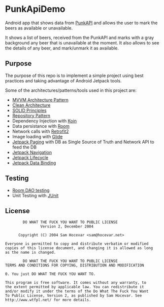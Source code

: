 # PunkApiDemo
Android app that shows data from [PunkAPI](https://punkapi.com/documentation/v2) and allows the user to mark the beers as available or unavailable.

It shows a list of beers, received from the PunkAPI and marks with a gray background any beer that is unavailable at the moment.
It also allows to see the details of any beer, and mark/unmark it as available.

## Purpose
The purpose of this repo is to implement a simple project using best practices and taking advantage of Android Jetpack tools.

Some of the architectures/patterns/tools used in this project are:
*   [MVVM Architecture Pattern](https://developer.android.com/jetpack/guide)
*   [Clean Architecture](https://blog.cleancoder.com/uncle-bob/2012/08/13/the-clean-architecture.html)
*   [SOLID Principles](https://en.wikipedia.org/wiki/SOLID)
*   [Repository Pattern](https://martinfowler.com/eaaCatalog/repository.html)
*   Dependency Injection with [Koin](https://insert-koin.io/)
*   Data persistance with [Room](https://developer.android.com/training/data-storage/room)
*   Network calls with [Retrofit2](https://square.github.io/retrofit/)
*   Image loading with [Glide](https://github.com/bumptech/glide)
*   [Jetpack Paging](https://developer.android.com/topic/libraries/architecture/paging) with DB as Single Source of Truth and Network API to feed the DB
*   [Jetpack Navigation](https://developer.android.com/guide/navigation)
*   [Jetpack Lifecycle](https://developer.android.com/topic/libraries/architecture/lifecycle)
*   [Jetpack Data Binding](https://developer.android.com/topic/libraries/data-binding)

## Testing
*   [Room DAO testing](https://developer.android.com/training/data-storage/room/testing-db)
*   Unit Testing with [JUnit](https://developer.android.com/training/testing/unit-testing/local-unit-tests)

## License

            DO WHAT THE FUCK YOU WANT TO PUBLIC LICENSE
                    Version 2, December 2004

          Copyright (C) 2004 Sam Hocevar <sam@hocevar.net>

    Everyone is permitted to copy and distribute verbatim or modified
    copies of this license document, and changing it is allowed as long
    as the name is changed.

            DO WHAT THE FUCK YOU WANT TO PUBLIC LICENSE
    TERMS AND CONDITIONS FOR COPYING, DISTRIBUTION AND MODIFICATION

    0. You just DO WHAT THE FUCK YOU WANT TO.
  
    This program is free software. It comes without any warranty, to
    the extent permitted by applicable law. You can redistribute it
    and/or modify it under the terms of the Do What The Fuck You Want
    To Public License, Version 2, as published by Sam Hocevar. See
    http://www.wtfpl.net/ for more details.

